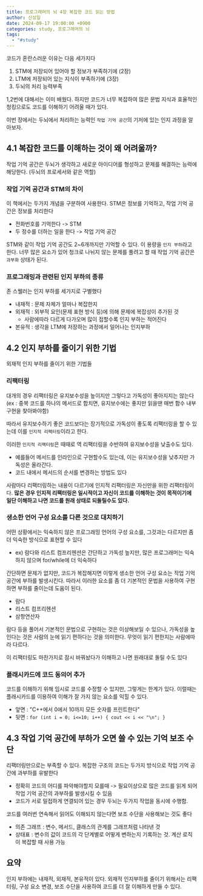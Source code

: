 ```yaml
---
title: 프로그래머의 뇌 4장 복잡한 코드 읽는 방법
author: 신성일
date: 2024-09-17 19:00:00 +0900
categories: study, 프로그래머의 뇌
tags:
  - "#study"
---
```


코드가 혼란스러운 이유는 다음 세가지다
1. STM에 저장되어 있어야 할 정보가 부족하기에 (2장)
2. LTM에 저장되어 있는 지식이 부족하기에 (3장)
3. 두뇌의 처리 능력부족

1,2번에 대해서는 이미 배웠다. 하지만 코드가 너무 복잡하여 많은 문법 지식과 효율적인 청킹으로도 코드를 이해하기 어려울 때가 있다.

이번 장에서는 두뇌에서 처리하는 능력인 `작업 기억 공간`의 기저에 있는 인지 과정을 알아보자. 


## 4.1 복잡한 코드를 이해하는 것이 왜 어려울까?

작업 기억 공간은 두뇌가 생각하고 새로운 아이디어를 형성하고 문제를 해결하는 능력에 해당한다. (두뇌의 프로세서와 같은 역할)

### 작업 기억 공간과 STM의 차이

이 책에서는 두가지 개념을 구분하여 사용한다. STM은 정보를 기억하고, 작업 기억 공간은 정보를 처리한다
- 전화번호를 기억한다 -> STM
- 두 정수를 더하는 일을 한다 -> 작업 기억 공간

 STM와 같이 작업 기억 공간도 2~6개까지만 기억할 수 있다. 이 용량을 `인지 부하`라고 한다. 너무 많은 요소가 있어 청크로 나뉘지 않는 문제를 풀려고 할 때 작업 기억 공간은 `과부화` 상태가 된다.

### 프로그래밍과 관련된 인지 부하의 종류

존 스웰러는 인지 부하를 세가지로 구별했다
- 내재적 : 문제 자체가 얼마나 복잡한지
- 외재적 : 외부적 요인(문제 표현 방식 등)에 의해 문제에 복잡성이 추가된 것
	- 사람에따라 다르게 다가오며 많이 접할수록 인지 부하는 적어진다
- 본유적 : 생각을 LTM에 저장하는 과정에서 일어나는 인지부하


## 4.2 인지 부하를 줄이기 위한 기법

외재적 인지 부하를 줄이기 위한 기법들

### 리팩터링

대개의 경우 리팩터링은 유지보수성을 높이지만 그렇다고 가독성이 좋아지지는 않는다 (ex : 중복 코드를 하나의 메서드로 합치면, 유지보수에는 좋지만 읽을땐 매번 함수 내부 구현을 찾아봐야함)

따라서 유지보수하기 좋은 코드보다는 장기적으로 가독성이 좋도록 리팩터링을 할 수 있는데 이를 `인지적 리팩터링`이라고 한다. 

이러한 `인지적 리팩터링`은 때때로 역 리팩터링을 수반하여 유지보수성을 낮출수도 있다. 
- 예를들어 메서드를 인라인으로 구현할수도 있는데, 이는 유지보수성을 낮추지만 가독성은 올라간다. 
- 코드 내에서 메서드의 순서를 변경하는 방법도 있다

사람마다 리팩터링하는 내용이 다르기에 인지적 리팩터링은 자신만을 위한 리팩터링이다. **많은 경우 인지적 리팩터링은 일시적이고 자신이 코드를 이해하는 것이 목적이기에 일단 이해하고 나면 코드를 원래 상태로 되돌릴수도 있다.**


### 생소한 언어 구성 요소를 다른 것으로 대치하기

어떤 상황에서는 익숙하지 않은 프로그래밍 언어의 구성 요소를, 그것과는 다르지만 좀 더 익숙한 방식으로 표현할 수 있다
-  ex) 람다와 리스트 컴프리헨션은 간단하고 가독성 높지만, 많은 프로그래머는 익숙하지 않으며 for/while에 더 익숙하다

간단하면 문제가 없지만, 코드가 복잡해지면 이렇게 생소한 언어 구성 요소는 작업 기억 공간에 부하를 발생시킨다. 따라서 이러한 요소를 좀 더 기본적인 문법을 사용하여 구현하면 부하를 줄이는데 도움이 된다.
- 람다
- 리스트 컴프리헨션
- 삼항연산자

람다 등을 풀어서 기본적인 문법으로 구현하는 것은 이상해보일 수 있으나, 가독성을 높인다는 것은 사람의 눈에 읽기 편하다는 것을 의미한다. 무엇이 읽기 편한지는 사람에따라 다르다. 

이 리팩터링도 마찬가지로 잠시 바꿔놨다가 이해하고 나면 원래대로 돌릴 수도 있다


### 플래시카드에 코드 동의어 추가

코드를 이해하기 위해 임시로 코드를 수정할 수 있지만, 그렇게는 한계가 있다. 이럴때는 플래시카드를 이용하여 이해가 잘 가지 않는 요소를 익힐 수 있다.
- 앞면 : "C++에서 0에서 10까지 모든 숫자를 프린트한다"
- 뒷면 : `for (int i = 0; i<=10; i++) { cout << i << "\n"; }`


## 4.3 작업 기억 공간에 부하가 오면 쓸 수 있는 기억 보조 수단

리팩터링만으로는 부족할 수 있다. 복잡한 구조의 코드는 두가지 방식으로 작업 기억 공간에 과부하를 유발한다

- 정확히 코드의 어디를 파악해야할지 모를때 -> 필요이상으로 많은 코드를 읽게 되어 작업 기억 공간의 과부하를 발생시킬 수 있음
- 코드가 서로 밀접하게 연결되어 있는 경우 두뇌는 두가지 작업을 동시에 수행함.

코드를 여러번 연속해서 읽어도 이해되지 않는다면 보조 수단을 사용해보는 것도 좋다

- 의존 그래프 : 변수, 메서드, 클래스의 관계를 그래프처럼 나타낸 것
- 상태표 : 변수의 값이 코드의 각 단계별로 어떻게 변하는지 기록하는 것. 계산 로직이 복잡할 때 사용 가능



## 요약

인지 부하에는 내재적, 외재적, 본유적이 있다.
외재적 인지부하를 줄이기 위해서는 리팩터링, 구성 요소 변경, 보조 수단을 사용하여 코드를 더 잘 이해하게 만들 수 있다.